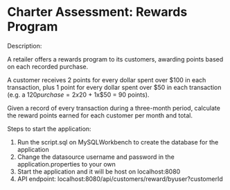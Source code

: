 # Charter Assessment: Rewards Program

Description:

A retailer offers a rewards program to its customers, awarding points based on each recorded purchase. 
 
A customer receives 2 points for every dollar spent over $100 in each transaction, plus 1 point for every dollar spent over $50 in each transaction 
(e.g. a $120 purchase = 2x$20 + 1x$50 = 90 points).
 
Given a record of every transaction during a three-month period, calculate the reward points earned for each customer per month and total.

Steps to start the application:

1. Run the script.sql on MySQLWorkbench to create the database for the application
2. Change the datasource username and password in the application.properties to your own
3. Start the application and it will be host on localhost:8080
4. API endpoint: localhost:8080/api/customers/reward/byuser?customerId
